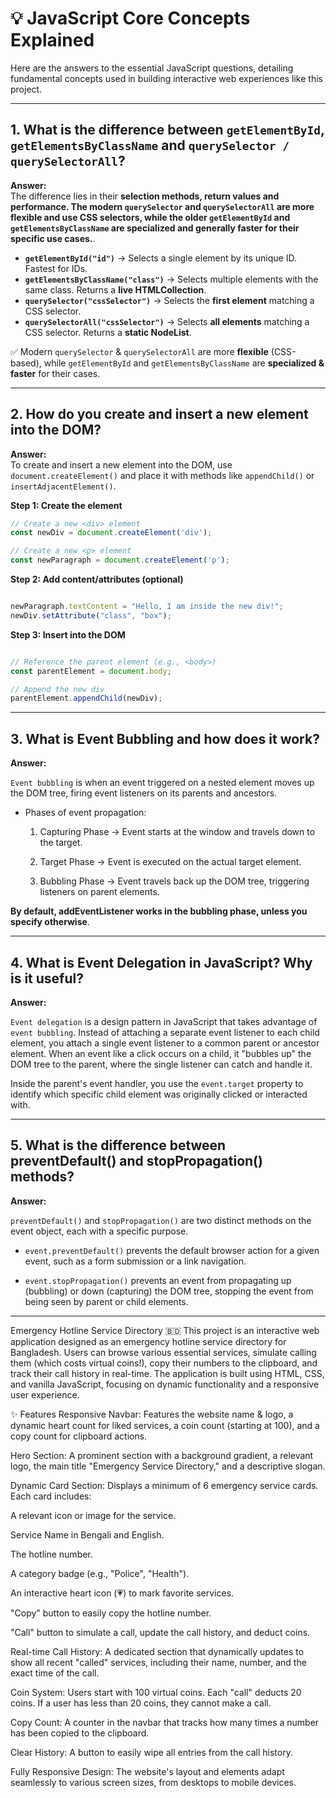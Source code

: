# 💡 JavaScript Core Concepts Explained  

Here are the answers to the essential JavaScript questions, detailing fundamental concepts used in building interactive web experiences like this project.  

---

## 1. What is the difference between `getElementById`, `getElementsByClassName` and `querySelector / querySelectorAll`?  

**Answer:**  
The difference lies in their **selection methods, return values and performance. The modern `querySelector` and `querySelectorAll` are more flexible and use CSS selectors, while the older `getElementById` and `getElementsByClassName` are specialized and generally faster for their specific use cases.**.  

- **`getElementById("id")`** → Selects a single element by its unique ID. Fastest for IDs.  
- **`getElementsByClassName("class")`** → Selects multiple elements with the same class. Returns a **live HTMLCollection**.  
- **`querySelector("cssSelector")`** → Selects the **first element** matching a CSS selector.  
- **`querySelectorAll("cssSelector")`** → Selects **all elements** matching a CSS selector. Returns a **static NodeList**.  

✅ Modern `querySelector` & `querySelectorAll` are more **flexible** (CSS-based), while `getElementById` and `getElementsByClassName` are **specialized & faster** for their cases.  

---

## 2. How do you create and insert a new element into the DOM?  

**Answer:**  
To create and insert a new element into the DOM, use `document.createElement()` and place it with methods like `appendChild()` or `insertAdjacentElement()`.  

**Step 1: Create the element**  

```javascript
// Create a new <div> element
const newDiv = document.createElement('div');

// Create a new <p> element
const newParagraph = document.createElement('p');

```

**Step 2: Add content/attributes (optional)**  

```javascript

newParagraph.textContent = "Hello, I am inside the new div!";
newDiv.setAttribute("class", "box");

```

**Step 3: Insert into the DOM**  

```javascript

// Reference the parent element (e.g., <body>)
const parentElement = document.body;

// Append the new div
parentElement.appendChild(newDiv);

```
---

## 3. What is Event Bubbling and how does it work?

**Answer:**   

`Event bubbling` is when an event triggered on a nested element moves up the DOM tree, firing event listeners on its parents and ancestors.

- Phases of event propagation:

    1. Capturing Phase → Event starts at the window and travels down to the target.

    2. Target Phase → Event is executed on the actual target element.

    3. Bubbling Phase → Event travels back up the DOM tree, triggering listeners on parent elements.

**By default, addEventListener works in the bubbling phase, unless you specify otherwise**.

---

## 4. What is Event Delegation in JavaScript? Why is it useful?

**Answer:**  

`Event delegation` is a design pattern in JavaScript that takes advantage of `event bubbling`. Instead of attaching a separate event listener to each child element, you attach a single event listener to a common parent or ancestor element. When an event like a click occurs on a child, it "bubbles up" the DOM tree to the parent, where the single listener can catch and handle it.

Inside the parent's event handler, you use the `event.target` property to identify which specific child element was originally clicked or interacted  with. 

---

## 5. What is the difference between preventDefault() and stopPropagation() methods?

**Answer:**  

`preventDefault()` and `stopPropagation()` are two distinct methods on the event object, each with a specific purpose. 
    
- `event.preventDefault()` prevents the default browser action for a given event, such as a form submission or a link navigation.

- `event.stopPropagation()` prevents an event from propagating up (bubbling) or down (capturing) the DOM tree, stopping the event from being seen by parent or child elements. 

---

Emergency Hotline Service Directory 🇧🇩
This project is an interactive web application designed as an emergency hotline service directory for Bangladesh. Users can browse various essential services, simulate calling them (which costs virtual coins!), copy their numbers to the clipboard, and track their call history in real-time. The application is built using HTML, CSS, and vanilla JavaScript, focusing on dynamic functionality and a responsive user experience.

✨ Features
Responsive Navbar: Features the website name & logo, a dynamic heart count for liked services, a coin count (starting at 100), and a copy count for clipboard actions.

Hero Section: A prominent section with a background gradient, a relevant logo, the main title "Emergency Service Directory," and a descriptive slogan.

Dynamic Card Section: Displays a minimum of 6 emergency service cards. Each card includes:

A relevant icon or image for the service.

Service Name in Bengali and English.

The hotline number.

A category badge (e.g., "Police", "Health").

An interactive heart icon (💗) to mark favorite services.

"Copy" button to easily copy the hotline number.

"Call" button to simulate a call, update the call history, and deduct coins.

Real-time Call History: A dedicated section that dynamically updates to show all recent "called" services, including their name, number, and the exact time of the call.

Coin System: Users start with 100 virtual coins. Each "call" deducts 20 coins. If a user has less than 20 coins, they cannot make a call.

Copy Count: A counter in the navbar that tracks how many times a number has been copied to the clipboard.

Clear History: A button to easily wipe all entries from the call history.

Fully Responsive Design: The website's layout and elements adapt seamlessly to various screen sizes, from desktops to mobile devices.
